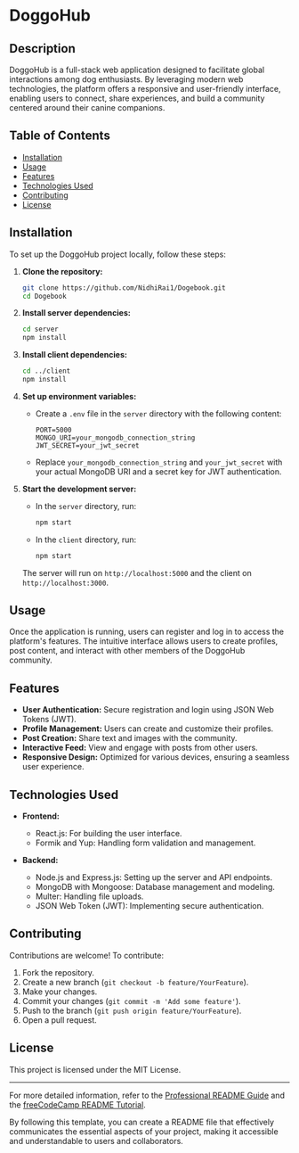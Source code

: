 
# DoggoHub

## Description

DoggoHub is a full-stack web application designed to facilitate global interactions among dog enthusiasts. By leveraging modern web technologies, the platform offers a responsive and user-friendly interface, enabling users to connect, share experiences, and build a community centered around their canine companions.

## Table of Contents

- [Installation](#installation)
- [Usage](#usage)
- [Features](#features)
- [Technologies Used](#technologies-used)
- [Contributing](#contributing)
- [License](#license)

## Installation

To set up the DoggoHub project locally, follow these steps:

1. **Clone the repository:**
   ```bash
   git clone https://github.com/NidhiRai1/Dogebook.git
   cd Dogebook
   ```

2. **Install server dependencies:**
   ```bash
   cd server
   npm install
   ```

3. **Install client dependencies:**
   ```bash
   cd ../client
   npm install
   ```

4. **Set up environment variables:**
   - Create a `.env` file in the `server` directory with the following content:
     ```
     PORT=5000
     MONGO_URI=your_mongodb_connection_string
     JWT_SECRET=your_jwt_secret
     ```
   - Replace `your_mongodb_connection_string` and `your_jwt_secret` with your actual MongoDB URI and a secret key for JWT authentication.

5. **Start the development server:**
   - In the `server` directory, run:
     ```bash
     npm start
     ```
   - In the `client` directory, run:
     ```bash
     npm start
     ```

   The server will run on `http://localhost:5000` and the client on `http://localhost:3000`.

## Usage

Once the application is running, users can register and log in to access the platform's features. The intuitive interface allows users to create profiles, post content, and interact with other members of the DoggoHub community.

## Features

- **User Authentication:** Secure registration and login using JSON Web Tokens (JWT).
- **Profile Management:** Users can create and customize their profiles.
- **Post Creation:** Share text and images with the community.
- **Interactive Feed:** View and engage with posts from other users.
- **Responsive Design:** Optimized for various devices, ensuring a seamless user experience.

## Technologies Used

- **Frontend:**
  - React.js: For building the user interface.
  - Formik and Yup: Handling form validation and management.

- **Backend:**
  - Node.js and Express.js: Setting up the server and API endpoints.
  - MongoDB with Mongoose: Database management and modeling.
  - Multer: Handling file uploads.
  - JSON Web Token (JWT): Implementing secure authentication.

## Contributing

Contributions are welcome! To contribute:

1. Fork the repository.
2. Create a new branch (`git checkout -b feature/YourFeature`).
3. Make your changes.
4. Commit your changes (`git commit -m 'Add some feature'`).
5. Push to the branch (`git push origin feature/YourFeature`).
6. Open a pull request.

## License

This project is licensed under the MIT License.

---

For more detailed information, refer to the [Professional README Guide](https://coding-boot-camp.github.io/full-stack/github/professional-readme-guide/) and the [freeCodeCamp README Tutorial](https://www.freecodecamp.org/news/how-to-write-a-good-readme-file/).

By following this template, you can create a README file that effectively communicates the essential aspects of your project, making it accessible and understandable to users and collaborators. 
